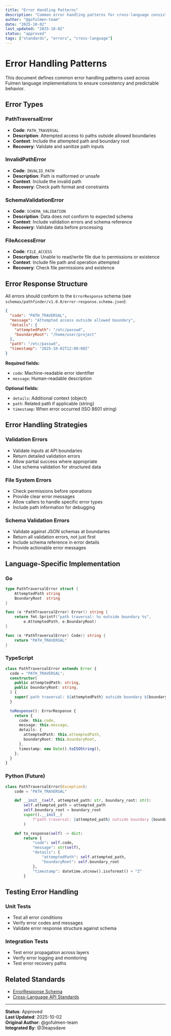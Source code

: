 ```yaml
---
title: "Error Handling Patterns"
description: "Common error handling patterns for cross-language consistency in Fulmen libraries"
author: "@gofulmen-team"
date: "2025-10-02"
last_updated: "2025-10-02"
status: "approved"
tags: ["standards", "errors", "cross-language"]
---
```


# Error Handling Patterns

This document defines common error handling patterns used across Fulmen language implementations to ensure consistency and predictable behavior.

## Error Types

### PathTraversalError

- **Code**: `PATH_TRAVERSAL`
- **Description**: Attempted access to paths outside allowed boundaries
- **Context**: Include the attempted path and boundary root
- **Recovery**: Validate and sanitize path inputs

### InvalidPathError

- **Code**: `INVALID_PATH`
- **Description**: Path is malformed or unsafe
- **Context**: Include the invalid path
- **Recovery**: Check path format and constraints

### SchemaValidationError

- **Code**: `SCHEMA_VALIDATION`
- **Description**: Data does not conform to expected schema
- **Context**: Include validation errors and schema reference
- **Recovery**: Validate data before processing

### FileAccessError

- **Code**: `FILE_ACCESS`
- **Description**: Unable to read/write file due to permissions or existence
- **Context**: Include file path and operation attempted
- **Recovery**: Check file permissions and existence

## Error Response Structure

All errors should conform to the `ErrorResponse` schema (see `schemas/pathfinder/v1.0.0/error-response.schema.json`):

```json
{
  "code": "PATH_TRAVERSAL",
  "message": "Attempted access outside allowed boundary",
  "details": {
    "attemptedPath": "/etc/passwd",
    "boundaryRoot": "/home/user/project"
  },
  "path": "/etc/passwd",
  "timestamp": "2025-10-02T12:00:00Z"
}
```

**Required fields:**

- `code`: Machine-readable error identifier
- `message`: Human-readable description

**Optional fields:**

- `details`: Additional context (object)
- `path`: Related path if applicable (string)
- `timestamp`: When error occurred (ISO 8601 string)

## Error Handling Strategies

### Validation Errors

- Validate inputs at API boundaries
- Return detailed validation errors
- Allow partial success where appropriate
- Use schema validation for structured data

### File System Errors

- Check permissions before operations
- Provide clear error messages
- Allow callers to handle specific error types
- Include path information for debugging

### Schema Validation Errors

- Validate against JSON schemas at boundaries
- Return all validation errors, not just first
- Include schema reference in error details
- Provide actionable error messages

## Language-Specific Implementation

### Go

```go
type PathTraversalError struct {
    AttemptedPath string
    BoundaryRoot  string
}

func (e *PathTraversalError) Error() string {
    return fmt.Sprintf("path traversal: %s outside boundary %s",
        e.AttemptedPath, e.BoundaryRoot)
}

func (e *PathTraversalError) Code() string {
    return "PATH_TRAVERSAL"
}
```

### TypeScript

```typescript
class PathTraversalError extends Error {
  code = "PATH_TRAVERSAL";
  constructor(
    public attemptedPath: string,
    public boundaryRoot: string,
  ) {
    super(`path traversal: ${attemptedPath} outside boundary ${boundaryRoot}`);
  }

  toResponse(): ErrorResponse {
    return {
      code: this.code,
      message: this.message,
      details: {
        attemptedPath: this.attemptedPath,
        boundaryRoot: this.boundaryRoot,
      },
      timestamp: new Date().toISOString(),
    };
  }
}
```

### Python (Future)

```python
class PathTraversalError(Exception):
    code = "PATH_TRAVERSAL"

    def __init__(self, attempted_path: str, boundary_root: str):
        self.attempted_path = attempted_path
        self.boundary_root = boundary_root
        super().__init__(
            f"path traversal: {attempted_path} outside boundary {boundary_root}"
        )

    def to_response(self) -> dict:
        return {
            "code": self.code,
            "message": str(self),
            "details": {
                "attemptedPath": self.attempted_path,
                "boundaryRoot": self.boundary_root
            },
            "timestamp": datetime.utcnow().isoformat() + "Z"
        }
```

## Testing Error Handling

### Unit Tests

- Test all error conditions
- Verify error codes and messages
- Validate error response structure against schema

### Integration Tests

- Test error propagation across layers
- Verify error logging and monitoring
- Test error recovery paths

## Related Standards

- [ErrorResponse Schema](../../schemas/pathfinder/v1.0.0/error-response.schema.json)
- [Cross-Language API Standards](./configuration-standardization.md)

---

**Status**: Approved  
**Last Updated**: 2025-10-02  
**Original Author**: @gofulmen-team  
**Integrated By**: @3leapsdave
